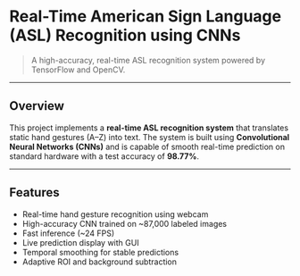 #  Real-Time American Sign Language (ASL) Recognition using CNNs
> A high-accuracy, real-time ASL recognition system powered by TensorFlow and OpenCV.

---

##  Overview

This project implements a **real-time ASL recognition system** that translates static hand gestures (A–Z) into text. The system is built using **Convolutional Neural Networks (CNNs)** and is capable of smooth real-time prediction on standard hardware with a test accuracy of **98.77%**.

---

## Features

-  Real-time hand gesture recognition using webcam
-  High-accuracy CNN trained on ~87,000 labeled images
-  Fast inference (~24 FPS)
-  Live prediction display with GUI
-  Temporal smoothing for stable predictions
-  Adaptive ROI and background subtraction



